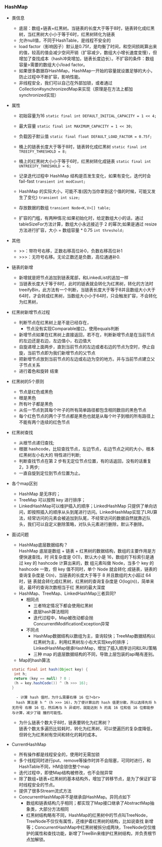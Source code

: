 ### HashMap
- 类信息
    - 底层：数组+链表+红黑树。当链表的长度大于等于8时，链表转化成红黑树，当红黑树大小小于等于6时，红黑树转化为链表
    - 允许null值，不同于HashTable，是线程不安全的
    - load factor（影响因子）默认是0.75f，是均衡了时间，和空间损耗算出来的值，较高的值会减少空间开销（扩容减少，数组大小增长速度变慢），但增加了查找成本（hash冲突增加，链表长度边长）。不扩容的条件：数组容量>需要的数组大小/load factor。
    - 如果很多数据存HashMap，HashMap一开始的容量就设置足够的大小，防止过程中不断扩容，影响性能。
    - 非线程安全，我们可以自己在外部加锁，或者通过Collection#synchronizedMap来实现（原理是在方法上都加synchronized实现）

- 属性
    - 初始容量为16
    `static final int DEFAULT_INITIAL_CAPACITY = 1 << 4; `
    
    - 最大容量
    `static final int MAXIMUM_CAPACITY = 1 << 30;`

    - 负载因子默认值
    `static final float DEFAULT_LOAD_FACTOR = 0.75f; `
    
    - 桶上的链表长度大于等于8时，链表转化成红黑树
    `static final int TREEIFY_THRESHOLD = 8;`    

    - 桶上的红黑树大小小于等于6时，红黑树转化成链表
    `static final int UNTREEIFY_THRESHOLD = 6;`
    
    - 记录迭代过程中 HashMap 结构是否发生变化，如果有变化，迭代时会 fail-fast
    `transient int modCount;`
    
    - HashMap 的实际大小，可能不准(因为当你拿到这个值的时候，可能又发生了变化)
    `transient int size;`

    - 存放数据的数组
    `transient Node<K,V>[] table;`    
    
    - 扩容的门槛，有两种情况:如果初始化时，给定数组大小的话，通过 tableSizeFor方法计算，数组大小永远接近于 2 的幂次;如果是通过 resize 方法进行扩容，大小 = 数组容量 * 0.75
    `int threshold;`
    
- 其他
   - \>>：带符号右移，正数右移高位补0，负数右移高位补1
   - \>>>：无符号右移。无论正数还是负数，高位通通补0.

- 链表的新增
    - 新增就是把节点追加到链表尾部，和LinkedList的追加一样
    - 当链表长度大于等于8时，此时的链表就会转化为红黑树，转化的方法时treeifyBin，此方法有一个判断，当链表长度大于等于8并且数组大小大于64时，才会转成红黑树，当数组大小小于64时，只会触发扩容，不会转化为红黑树，
- 红黑树新增节点过程
    - 判断节点在红黑树上是不是已经存在，
        - 节点没有实现Comparable接口，使用equals判断
    - 新增节点如果在红黑树上直接返回，若不在，判断新增节点是在当前节点的左边还是右边，左边值小，右边值大
    - 自旋递增上面两步，直到当前节点的左边或者右边的节点为空时，停止自旋，当前节点即为我们新增节点的父节点
    - 把新增节点放到当前节点的左边或右边为空的地方。并与当前节点建立父子节点关系
    - 进行着色和旋转 结束
        
- 红黑树的5个原则
    - 节点是红色或黑色
    - 根是黑色
    - 所有叶子都是黑色
    - 从任一节点到其每个叶子的所有简单路径都包含相同数目的黑色节点
    - 每个红色节点的两个子节点都是黑色也就是从每个叶子到根的所有路径上不能有两个连续的红色节点
    
- 红黑树查找
    - 从根节点递归查找;
    - 根据 hashcode，比较查找节点，左边节点，右边节点之间的大小，根本红黑树左小右大的
特性进行判断;
    - 判断查找节点在第 2 步有无定位节点位置，有的话返回，没有的话重复 2，3 两步;
    - 一直自旋到定位到节点位置为止。

- 各个map区别
    - HashMap 是无序的；
    - TreeMap 可以按照 key 进行排序；
    - LinkedHashMap可以维护插入的顺序；LinkedHashMap 只提供了单向访问，即按照插入的顺序从头到尾进行访问。LinkedHashMap实现了LRU算法，经常访问的元素会被追加到队尾，不经常访问的数据自然就靠近队头，我们可以自定义删除策略，对队头元素进行删除，默认不删除。


- 面试问题
    - HashMap底层数据结构？<br>
    HashMap 底层是数组 + 链表 + 红黑树的数据结构，数组的主要作用是方便快速查找，时 间复杂度是 O(1)，默认大小是 16，数组的下标索引是通过 key 的 hashcode 计算出来的，数 组元素叫做 Node，当多个 key 的 hashcode 一致，但 key 值不同时，单个 Node 就会转化 成链表，链表的查询复杂度是 O(n)，当链表的长度大于等于 8 并且数组的大小超过 64 时，链 表就会转化成红黑树，红黑树的查询复杂度是 O(log(n))，简单来说，最坏的查询次数相当于红 黑树的最大深度
    - HashMap、TreeMap、LinkedHashMap三者异同? <br>
        - 相同点
            - 三者特定情况下都会使用红黑树
            - 底层hash算法相同
            - 迭代过程中，Map被改动都会抛ConcurrentModificationException异常
        - 不同点
            - HashMap数据结构以数组为主，查询较快；TreeMap数据结构以红黑树为主，利用红黑树左小右大实现key的排序；LinkedHashMap继承HashMap，增加了插入顺序访问和LRU策略        
            - 三种 map 的底层数据结构的不同，导致上层包装的api略有差别。
    - Map的hash算法
    ```java
    static final int hash(Object key) {
     int h;
     return (key == null) ? 0 : 
     (h = key.hashCode()) ^ (h >>> 16); 
    }
    ```
        - 计算 hash 值时，为什么需要右移 16 位?<br>
        hash 算法是 h ^ (h >>> 16)，为了使计算出的 hash 值更分散，所以选择先将 h 无符号 右移 16 位，然后再与 h 异或时，就能达到 h 的高 16 位和低 16 位都能参与计算，减少了碰 撞的可能性。
    - 为什么链表个数大于8时，链表要转化为红黑树？<br>
    链表个数太多遍历比较耗时，转化为红黑树，可以使遍历的复杂度降低，但转化为红黑树有空间和转化的耗时成本。
    
- CurrentHashMap
    - 所有操作都是线程安全的，使用时无需加锁
    - 多个线程同时进行put、remove等操作时并不会阻塞，可同时进行，和HashTable不同，HM会锁住整个map
    - 迭代过程中，即使Map结构被修改，也不会抛异常        
    - 除了数组+链表+红黑树的基本结构外，增加了转移节点，是为了保证扩容时线程安全的节点。
    - 提供了很多Stream流式方法
    - ConcurrentHashMap并不是继承自HashMap。异同点如下
        - 数组和链表结构几乎相同；都实现了Map接口继承了AbstractMap抽象类，大部分方法相同
        - 红黑树结构略有不同，HashMap的红黑树中的节点叫TreeNode，TreeNode不仅仅有属性，还维护着红黑树的结构，比如说查找 新增等；ConcurrentHashMap中红黑树被拆分成两块，TreeNode仅仅维护的属性和查找功能，新增了TreeBin来维护红黑树结构，并负责根节点加解锁。
    

            
            
            
            
   
   